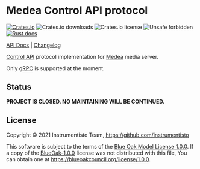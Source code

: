 Medea Control API protocol
==========================

[![Crates.io](https://img.shields.io/crates/v/medea-control-api-proto)](https://crates.io/crates/medea-control-api-proto)
![Crates.io downloads](https://img.shields.io/crates/d/medea-control-api-proto)
![Crates.io license](https://img.shields.io/crates/l/medea-control-api-proto)
![Unsafe forbidden](https://img.shields.io/badge/unsafe-forbidden-success.svg)
[![Rust docs](https://docs.rs/medea-control-api-proto/badge.svg)](https://docs.rs/medea-control-api-proto)

[API Docs](https://docs.rs/medea-control-api-proto) |
[Changelog](https://github.com/instrumentisto/medea/blob/master/proto/control-api/CHANGELOG.md)

[Control API] protocol implementation for [Medea] media server.

Only [gRPC] is supported at the moment.




## Status

__PROJECT IS CLOSED. NO MAINTAINING WILL BE CONTINUED.__




## License

Copyright © 2021 Instrumentisto Team, <https://github.com/instrumentisto>

This software is subject to the terms of the [Blue Oak Model License 1.0.0](https://github.com/instrumentisto/medea/blob/master/proto/control-api/LICENSE.md). If a copy of the [BlueOak-1.0.0](https://spdx.org/licenses/BlueOak-1.0.0.html) license was not distributed with this file, You can obtain one at <https://blueoakcouncil.org/license/1.0.0>.





[Control API]: https://github.com/instrumentisto/medea/blob/master/docs/rfc/0001-control-api.md
[gRPC]: https://grpc.io
[Medea]: https://github.com/instrumentisto/medea
